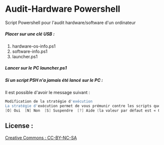 # Audit-Hardware Powershell

Script Powershell pour l'audit hardware/software d'un ordinateur 

##### Placer sur une clé USB :
1. hardware-os-info.ps1
2. software-info.ps1
3. launcher.ps1

##### Lancer sur le PC launcher.ps1

##### Si un script PSH n'a jamais été lancé sur le PC :
Il est possible d'avoir le message suivant : 
```powershell
Modification de la stratégie d'exécution
La stratégie d'exécution permet de vous prémunir contre les scripts que vous jugez non fiables. En modifiant la stratégie d'exécution, vous vous exposez aux risques de sécurité décrits dans la rubrique d'aide about_Execution_Policies à l'adresse http://go.microsoft.com/fwlink/?LinkID=135170. Voulez-vous modifier la stratégie d'exécution ?
[O] Oui  [N] Non  [S] Suspendre  [?] Aide (la valeur par défaut est « O ») :
```
## License :
[Creative Commons : CC-BY-NC-SA](https://creativecommons.org/licenses/by-nc-sa/4.0/)
